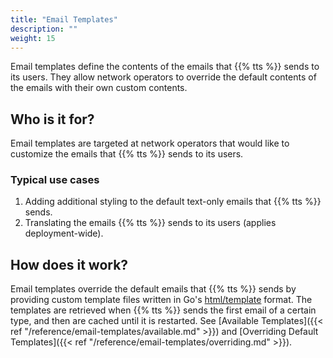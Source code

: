 ```yaml
---
title: "Email Templates"
description: ""
weight: 15
---
```


Email templates define the contents of the emails that {{% tts %}} sends to its users. They allow network operators to override the default contents of the emails with their own custom contents.

<!--more-->

## Who is it for?

Email templates are targeted at network operators that would like to customize the emails that {{% tts %}} sends to its users.

### Typical use cases

1. Adding additional styling to the default text-only emails that {{% tts %}} sends.
2. Translating the emails {{% tts %}} sends to its users (applies deployment-wide).

## How does it work?

Email templates override the default emails that {{% tts %}} sends by providing custom template files written in Go's [html/template](https://golang.org/pkg/html/template/) format. The templates are retrieved when {{% tts %}} sends the first email of a certain type, and then are cached until it is restarted. See [Available Templates]({{< ref "/reference/email-templates/available.md" >}}) and [Overriding Default Templates]({{< ref "/reference/email-templates/overriding.md" >}}).
